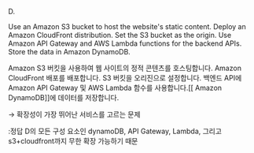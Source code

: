D.

Use an Amazon S3 bucket to host the website's static content. Deploy an Amazon CloudFront distribution. Set the S3 bucket as the origin. Use Amazon API Gateway and AWS Lambda functions for the backend APIs. Store the data in Amazon DynamoDB.

Amazon S3 버킷을 사용하여 웹 사이트의 정적 콘텐츠를 호스팅합니다. Amazon CloudFront 배포를 배포합니다. S3 버킷을 오리진으로 설정합니다. 백엔드 API에 Amazon API Gateway 및 AWS Lambda 함수를 사용합니다.[[ Amazon DynamoDB]]에 데이터를 저장합니다.

→ 확장성이 가장 뛰어난 서비스를 고르는 문제

:정답 D의 모든 구성 요소인 dynamoDB, API Gateway, Lambda, 그리고 s3+cloudfront까지 무한 확장 가능하기 때문